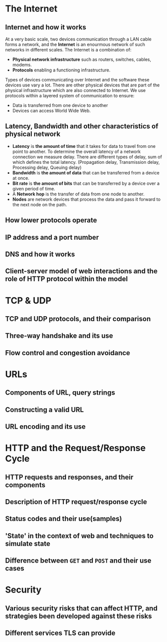 # The Internet
## Internet and how it works

At a very basic scale, two devices communication through a LAN cable forms a network, and the **Internet** is an enourmous network of  such networks in different scales. The Internet is a combination of:

* **Physical network infrastructure** such as routers, switches, cables, modems.
* **Protocols** enabling a functioning infrastructure.

Types of devices communicating over Internet and the software these devices use vary a lot. There are other physical devices that are part of the physical infrastructure which are also connected to Internet. We use protocols within a layered system of communication to ensure:

* Data is transferred from one device to another
* Devices can access World Wide Web.

## Latency, Bandwidth and other characteristics of physical network

* **Latency** is **the amount of time** that it takes for data to travel from one point to another.
  To determine the overall latency of a network connection we measure delay. There are different types of delay, sum of which defines the 
  total latency. (Propagation delay, Transmission delay, Processing delay, Queuing delay)
* **Bandwidth** is **the amount of data** that can be transferred from a device at once.
* **Bit rate** is **the amount of bits** that can be transferred by a device over a given period of time.
* A **Network hop** is the transfer of data from one node to another.
* **Nodes** are network devices that process the data and pass it forward to the next node on the path.

## How lower protocols operate

## IP address and a port number
## DNS and how it works
## Client-server model of web interactions and the role of HTTP protocol within the model

# TCP & UDP
## TCP and UDP protocols, and their comparison
## Three-way handshake and its use
## Flow control and congestion avoidance

# URLs
## Components of URL, query strings
## Constructing a valid URL
## URL encoding and its use

# HTTP and the Request/Response Cycle
## HTTP requests and responses, and their components
## Description of HTTP request/response cycle
## Status codes and their use(samples)
## 'State' in the context of web and techniques to simulate state
## Difference between `GET` and `POST` and their use cases

# Security
## Various security risks that can affect HTTP, and strategies been developed against these risks
## Different services TLS can provide
